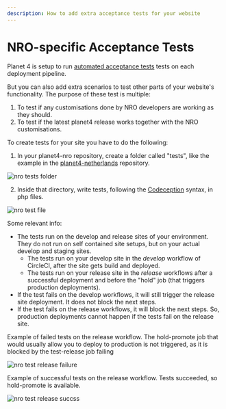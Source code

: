 ```yaml
---
description: How to add extra acceptance tests for your website
---
```


# NRO-specific Acceptance Tests

Planet 4 is setup to run [automated acceptance tests](../ci-cd/testing/acceptance-tests.md) tests on each deployment pipeline.

But you can also add extra scenarios to test other parts of your website's functionality. The purpose of these test is multiple:

1. To test if any customisations done by NRO developers are working as they should.
2. To test if the latest planet4 release works together with the NRO customisations.

To create tests for your site you have to do the following:

1. In your planet4-nro repository, create a folder called "tests", like the example in the [planet4-netherlands](https://github.com/greenpeace/planet4-netherlands/tree/master/tests) repository.

![nro tests folder](.gitbook/assets/nro-tests-folder.png)

2. Inside that directory, write tests, following the [Codeception](https://codeception.com/) syntax, in php files.

![nro test file](.gitbook/assets/nro-tests-file.png)

Some relevant info:

- The tests run on the develop and release sites of your environment. They do not run on self contained site setups, but on your actual develop and staging sites.
    - The tests run on your develop site in the _develop_ workflow of CircleCI, after the site gets build and deployed.
    - The tests run on your release site in the _release_ workflows after a successful deployment and before the "hold" job (that triggers production deployments).
- If the test fails on the develop workflows, it will still trigger the release site deployment. It does not block the next steps.
- If the test fails on the release workflows, it will block the next steps. So, production deployments cannot happen if the tests fail on the release site.

Example of failed tests on the release workflow. The hold-promote job that would usually allow you to deploy to production is not triggered, as it is blocked by the test-release job failing

![nro test release failure](.gitbook/assets/nro-test-release-failure.png)

Example of successful tests on the release workflow. Tests succeeded, so hold-promote is available.

![nro test release succss](.gitbook/assets/nro-test-release-success.png)
